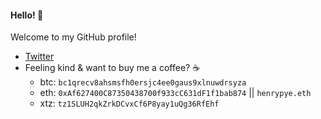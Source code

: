 #### Hello! 👋

Welcome to my GitHub profile! 

- [Twitter](https://twitter.com/henrypye_)
- Feeling kind & want to buy me a coffee? ☕ 
    - btc: `bc1qrecv8ahsmsfh0ersjc4ee0gaus9xlnuwdrsyza`
    - eth: `0xAf627400C87350438700f933cC631dF1f1bab874` || `henrypye.eth`
    - xtz: `tz1SLUH2qkZrkDCvxCf6P8yay1uQg36RfEhf`
